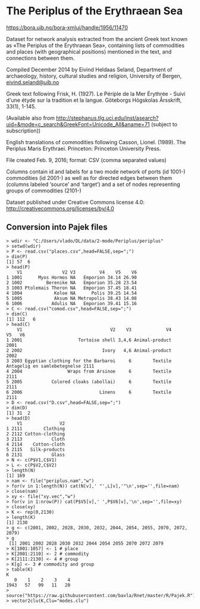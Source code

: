 # The Periplus of the Erythraean Sea
https://bora.uib.no/bora-xmlui/handle/1956/11470

Dataset for network analysis extracted from the ancient Greek text known as «The Periplus of the Erythraean Sea», containing lists of commodities and places (with geographical positions) mentioned in the text, and connections between them.

Compiled December 2014 by Eivind Heldaas Seland, Department of archaeology, history, cultural studies and religion,  University of Bergen, eivind.seland@uib.no

Greek text following Frisk, H. (1927). Le Périple de la Mer Érythrée - Suivi d'une étyde sur la tradition et la langue. Göteborgs Högskolas Årsskrift, 33(1), 1-145.

(Available also from http://stephanus.tlg.uci.edu/inst/asearch?uid=&mode=c_search&GreekFont=Unicode_All&aname=71 (subject to subscription))

English translations of commodities following Casson, Lionel. (1989). The Periplus Maris Erythraei. Princeton: Princeton University Press.

File created Feb. 9, 2016; format: CSV (comma separated values)

Columns contain id and labels for a two mode network of ports (id 1001-)  commodities (id 2001-) as well as for  directed edges between them  (columns labeled ‘source’ and ‘target’) and a set of nodes representing groups of commodities (2101-)

Dataset published under Creative Commons license 4.0: http://creativecommons.org/licenses/by/4.0



## Conversion into Pajek files

```
> wdir <- "C:/Users/vlado/DL/data/2-mode/Periplus/periplus"
> setwd(wdir)
> P <- read.csv("places.csv",head=FALSE,sep=";")
> dim(P)
[1] 57  6
> head(P)
    V1               V2 V3         V4    V5    V6
1 1001      Myos Hormos NA   Emporion 34.14 26.90
2 1002         Berenike NA   Emporion 35.28 23.54
3 1003 Ptolemais Theron NA   Emporion 37.45 18.41
4 1004            Koloe NA      Polis 39.25 14.54
5 1005            Aksum NA Metropolis 38.43 14.08
6 1006           Adulis NA   Emporion 39.41 15.16
> C <- read.csv("comod.csv",head=FALSE,sep=";")
> dim(C)
[1] 112   6
> head(C)
    V1                                 V2    V3             V4                           V5   V6
1 2001                     Tortoise shell 3,4,6 Animal-product                              2001
2 2002                              Ivory   4,6 Animal-product                              2002
3 2003 Egyptian clothing for the Barbaroi     6        Textile Antagelig en samlebetegnelse 2111
4 2004                 Wraps from Arsinoe     6        Textile                              2111
5 2005           Colored cloaks (abollai)     6        Textile                              2111
6 2006                             Linens     6        Textile                              2111
> D <- read.csv("D.csv",head=FALSE,sep=";")
> dim(D)
[1] 31  2
> head(D)
    V1              V2
1 2111        Clothing
2 2112 Cotton-clothing
3 2113           Cloth
4 2114    Cotton-cloth
5 2115   Silk-products
6 2131           Glass
> N <- c(P$V1,C$V1)
> L <- c(P$V2,C$V2)
> length(N)
[1] 169
> nam <- file("periplus.nam","w")
> for(v in 1:length(N)) cat(N[v],' "',L[v],'"\n',sep='',file=nam)
> close(nam)
> xy <- file("xy.vec","w")
> for(v in 1:nrow(P)) cat(P$V5[v],' ',P$V6[v],'\n',sep='',file=xy)
> close(xy)
> K <- rep(0,2130)
> length(K)
[1] 2130
> g <- c(2001, 2002, 2028, 2030, 2032, 2044, 2054, 2055, 2070, 2072, 2079)
> g
 [1] 2001 2002 2028 2030 2032 2044 2054 2055 2070 2072 2079
> K[1001:1057] <- 1 # place
> K[2001:2110] <- 2 # commodity
> K[2111:2130] <- 4 # group
> K[g] <- 3 # commodity and group
> table(K)
K
   0    1    2    3    4 
1943   57   99   11   20 
> source("https://raw.githubusercontent.com/bavla/Rnet/master/R/Pajek.R")
> vector2clu(K,Clu="modes.clu")
```

